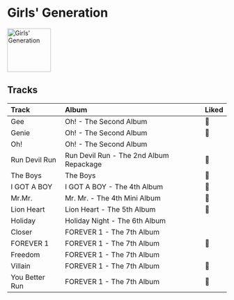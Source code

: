 
# Girls' Generation


<img src="https://i.scdn.co/image/ab6761610000e5eb385df356841aaec34a0914aa" alt="Girls' Generation" width="100" />

## Tracks

| Track          | Album                                   | Liked   |
|:---------------|:----------------------------------------|:--------|
| Gee            | Oh! - The Second Album                  | 💚       |
| Genie          | Oh! - The Second Album                  | 💚       |
| Oh!            | Oh! - The Second Album                  |         |
| Run Devil Run  | Run Devil Run - The 2nd Album Repackage | 💚       |
| The Boys       | The Boys                                | 💚       |
| I GOT A BOY    | I GOT A BOY - The 4th Album             | 💚       |
| Mr.Mr.         | Mr. Mr. - The 4th Mini Album            | 💚       |
| Lion Heart     | Lion Heart - The 5th Album              | 💚       |
| Holiday        | Holiday Night - The 6th Album           |         |
| Closer         | FOREVER 1 - The 7th Album               |         |
| FOREVER 1      | FOREVER 1 - The 7th Album               | 💚       |
| Freedom        | FOREVER 1 - The 7th Album               |         |
| Villain        | FOREVER 1 - The 7th Album               | 💚       |
| You Better Run | FOREVER 1 - The 7th Album               | 💚       |